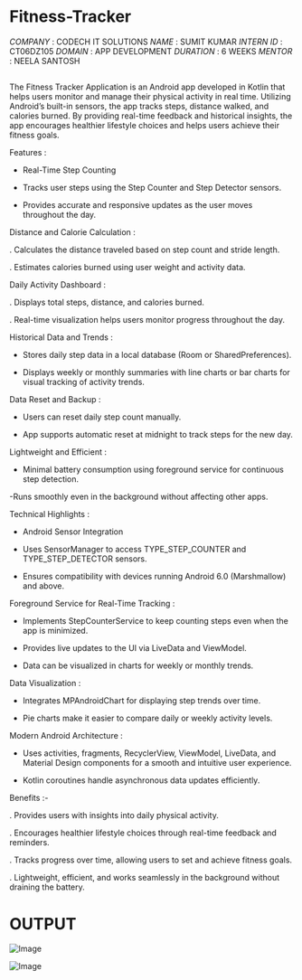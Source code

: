 # Fitness-Tracker

*COMPANY* : CODECH IT SOLUTIONS
*NAME* : SUMIT KUMAR
*INTERN ID* : CT06DZ105
*DOMAIN* : APP DEVELOPMENT
*DURATION* : 6 WEEKS
*MENTOR* : NEELA SANTOSH

## 
The Fitness Tracker Application is an Android app developed in Kotlin that helps users monitor and manage their physical activity in real time. Utilizing Android’s built-in sensors, the app tracks steps, distance walked, and calories burned. By providing real-time feedback and historical insights, the app encourages healthier lifestyle choices and helps users achieve their fitness goals.

Features :

- Real-Time Step Counting
- Tracks user steps using the Step Counter and Step Detector sensors.

- Provides accurate and responsive updates as the user moves throughout the day.

Distance and Calorie Calculation :

. Calculates the distance traveled based on step count and stride length.

. Estimates calories burned using user weight and activity data.

Daily Activity Dashboard :

. Displays total steps, distance, and calories burned.

. Real-time visualization helps users monitor progress throughout the day.

Historical Data and Trends :

- Stores daily step data in a local database (Room or SharedPreferences).

- Displays weekly or monthly summaries with line charts or bar charts for visual tracking of activity trends.

Data Reset and Backup :

- Users can reset daily step count manually.

- App supports automatic reset at midnight to track steps for the new day.

Lightweight and Efficient :

- Minimal battery consumption using foreground service for continuous step detection.

-Runs smoothly even in the background without affecting other apps.

Technical Highlights :

- Android Sensor Integration

- Uses SensorManager to access TYPE_STEP_COUNTER and TYPE_STEP_DETECTOR sensors.

- Ensures compatibility with devices running Android 6.0 (Marshmallow) and above.

Foreground Service for Real-Time Tracking :

- Implements StepCounterService to keep counting steps even when the app is minimized.

- Provides live updates to the UI via LiveData and ViewModel.

- Data can be visualized in charts for weekly or monthly trends.

Data Visualization :

- Integrates MPAndroidChart for displaying step trends over time.

- Pie charts  make it easier to compare daily or weekly activity levels.

Modern Android Architecture :

- Uses activities, fragments, RecyclerView, ViewModel, LiveData, and Material Design components for a smooth and intuitive user experience.

- Kotlin coroutines handle asynchronous data updates efficiently.

Benefits :-

. Provides users with insights into daily physical activity.

. Encourages healthier lifestyle choices through real-time feedback and reminders.

. Tracks progress over time, allowing users to set and achieve fitness goals.

. Lightweight, efficient, and works seamlessly in the background without draining the battery.


# OUTPUT

![Image](https://github.com/user-attachments/assets/fbd03fbd-0913-4026-86c7-9da70c31aaf5)

![Image](https://github.com/user-attachments/assets/0b57dd8c-70af-4677-9db2-368a5a47186a)


